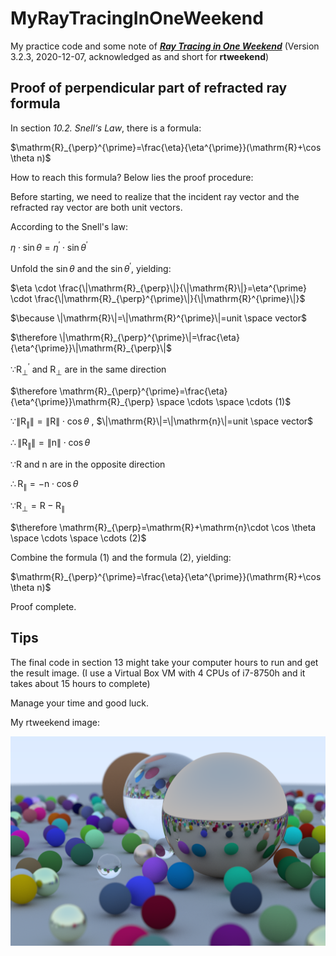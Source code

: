 # MyRayTracingInOneWeekend

My practice code and some note of [**_Ray Tracing in One Weekend_**](https://raytracing.github.io/books/RayTracingInOneWeekend.html) (Version 3.2.3, 2020-12-07, acknowledged as and short for **rtweekend**)

## Proof of perpendicular part of refracted ray formula

In section _10.2. Snell‘s Law_, there is a formula:

$\mathrm{R}_{\perp}^{\prime}=\frac{\eta}{\eta^{\prime}}(\mathrm{R}+\cos \theta n)$

How to reach this formula? Below lies the proof procedure:

Before starting, we need to realize that the incident ray vector and the refracted ray vector are both unit vectors.

According to the Snell's law:

$\eta \cdot \sin \theta=\eta^{\prime} \cdot \sin \theta^{\prime}$

Unfold the $\sin \theta$ and the $\sin\theta^{\prime}$, yielding:

$\eta \cdot \frac{\|\mathrm{R}_{\perp}\|}{\|\mathrm{R}\|}=\eta^{\prime} \cdot  \frac{\|\mathrm{R}_{\perp}^{\prime}\|}{\|\mathrm{R}^{\prime}\|}$

$\because \|\mathrm{R}\|=\|\mathrm{R}^{\prime}\|=unit \space vector$

$\therefore \|\mathrm{R}_{\perp}^{\prime}\|=\frac{\eta}{\eta^{\prime}}\|\mathrm{R}_{\perp}\|$

$\because \mathrm{R}_{\perp}^{\prime}$ and $\mathrm{R}_{\perp}$ are in the same direction

$\therefore \mathrm{R}_{\perp}^{\prime}=\frac{\eta}{\eta^{\prime}}\mathrm{R}_{\perp} \space \cdots \space \cdots (1)$

$\because \|\mathrm{R}_{\parallel}\|=\|\mathrm{R}\| \cdot \cos \theta$ , $\|\mathrm{R}\|=\|\mathrm{n}\|=unit \space vector$

$\therefore \|\mathrm{R}_{\parallel}\|=\|\mathrm{n}\| \cdot \cos \theta$

$\because \mathrm{R}$ and $\mathrm{n}$ are in the opposite direction

$\therefore \mathrm{R}_{\parallel}=-\mathrm{n} \cdot \cos \theta$

$\because \mathrm{R}_{\perp}=\mathrm{R}-\mathrm{R}_{\parallel}$

$\therefore \mathrm{R}_{\perp}=\mathrm{R}+\mathrm{n}\cdot \cos \theta \space \cdots \space \cdots (2)$

Combine the formula (1) and the formula (2), yielding:

$\mathrm{R}_{\perp}^{\prime}=\frac{\eta}{\eta^{\prime}}(\mathrm{R}+\cos \theta n)$

Proof complete.

## Tips

The final code in section 13 might take your computer hours to run and get the result image. (I use a Virtual Box VM with 4 CPUs of i7-8750h and it takes about 15 hours to complete)

Manage your time and good luck.

My rtweekend image:

![image](./image.png)
